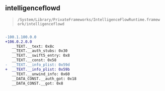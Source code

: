 ## intelligenceflowd

> `/System/Library/PrivateFrameworks/IntelligenceFlowRuntime.framework/intelligenceflowd`

```diff

-100.1.100.0.0
+106.0.2.0.0
   __TEXT.__text: 0x8c
   __TEXT.__auth_stubs: 0x30
   __TEXT.__swift5_entry: 0x8
   __TEXT.__const: 0x58
-  __TEXT.__info_plist: 0x59d
+  __TEXT.__info_plist: 0x59b
   __TEXT.__unwind_info: 0x60
   __DATA_CONST.__auth_got: 0x18
   __DATA_CONST.__got: 0x8

```
